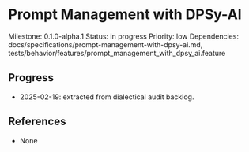 # Prompt Management with DPSy-AI
Milestone: 0.1.0-alpha.1
Status: in progress
Priority: low
Dependencies: docs/specifications/prompt-management-with-dpsy-ai.md, tests/behavior/features/prompt_management_with_dpsy_ai.feature

## Progress
- 2025-02-19: extracted from dialectical audit backlog.

## References
- None
